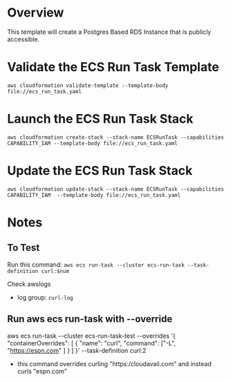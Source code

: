# Overview

This template will create a Postgres Based RDS Instance that is publicly accessible.

# Validate the ECS Run Task Template

`aws cloudformation validate-template --template-body file://ecs_run_task.yaml`

# Launch the ECS Run Task Stack

```
aws cloudformation create-stack --stack-name ECSRunTask --capabilities CAPABILITY_IAM --template-body file://ecs_run_task.yaml
```

# Update the ECS Run Task Stack

```
aws cloudformation update-stack --stack-name ECSRunTask --capabilities CAPABILITY_IAM  --template-body file://ecs_run_task.yaml
```

# Notes

## To Test
Run this command:
`aws ecs run-task --cluster ecs-run-task --task-definition curl:$num`

Check awslogs
- log group: `curl-log`

## Run aws ecs run-task with --override
aws ecs run-task --cluster ecs-run-task-test --overrides '{ "containerOverrides": [ { "name": "curl", "command": ["-L", "https://espn.com" ] } ] }' --task-definition curl:2

- this command overrides curling "https:/cloudavail.com" and instead curls "espn.com"

